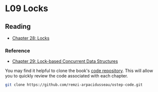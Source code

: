# L09 Locks

## Reading

- [Chapter 28: Locks](https://pages.cs.wisc.edu/~remzi/OSTEP/threads-locks.pdf)

### Reference

- [Chapter 29: Lock-based Concurrent Data Structures](https://pages.cs.wisc.edu/~remzi/OSTEP/threads-locks-usage.pdf)

You may find it helpful to clone the book's [code repository](https://github.com/remzi-arpacidusseau/ostep-code). This will allow you to quickly review the code associated with each chapter.
```bash
git clone https://github.com/remzi-arpacidusseau/ostep-code.git
```
